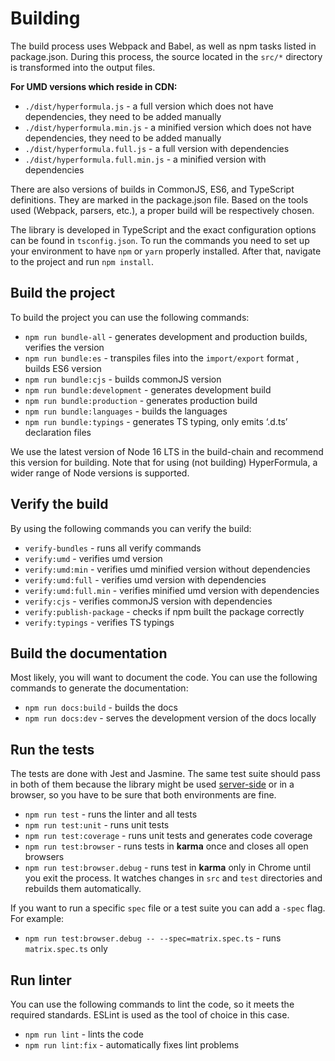 # Building

The build process uses Webpack and Babel, as well as npm tasks
listed in package.json. During this process, the source located in
the `src/*` directory is transformed into the output files.

**For UMD versions which reside in CDN:**

* `./dist/hyperformula.js` - a full version which does not have
dependencies, they need to be added manually
* `./dist/hyperformula.min.js` - a minified version which does not
have  dependencies, they need to be added manually
* `./dist/hyperformula.full.js` - a full version with dependencies
* `./dist/hyperformula.full.min.js` - a minified version with
dependencies

There are also versions of builds in CommonJS, ES6, and TypeScript
definitions. They are marked in the package.json file. Based on
the tools used (Webpack, parsers, etc.), a proper build will be
respectively chosen.

The library is developed in TypeScript and the exact configuration
options can be found in `tsconfig.json`. To run the commands you need
to set up your environment to have `npm` or `yarn` properly installed.
After that, navigate to the project and run `npm install`.

## Build the project

To build the project you can use the following commands:

* `npm run bundle-all`  - generates development and production
builds, verifies the version
* `npm run bundle:es` - transpiles files into the `import/export`
format , builds ES6 version
* `npm run bundle:cjs` - builds commonJS version
* `npm run bundle:development` - generates development build
* `npm run bundle:production` - generates production build
* `npm run bundle:languages` - builds the languages
* `npm run bundle:typings` - generates TS typing, only emits ‘.d.ts’ declaration files

We use the latest version of Node 16 LTS in the build-chain and recommend this version for building. Note that for using (not building) HyperFormula, a wider range of Node versions is supported.

## Verify the build

By using the following commands you can verify the build:

* `verify-bundles` - runs all verify commands
* `verify:umd` - verifies umd version
* `verify:umd:min` - verifies umd minified version without dependencies
* `verify:umd:full` - verifies umd version with dependencies
* `verify:umd:full.min` - verifies minified umd version with dependencies
* `verify:cjs` - verifies commonJS version with dependencies
* `verify:publish-package` -  checks if npm built the package correctly
* `verify:typings` - verifies TS typings

## Build the documentation

Most likely, you will want to document the code. You can use the following commands to generate the documentation:

* `npm run docs:build` - builds the docs
* `npm run docs:dev` - serves the development version of the docs locally

## Run the tests

The tests are done with Jest and Jasmine. The same test suite should
pass in both of them because the library might be used
[server-side](server-side-installation) or in a browser, so you have
to be sure that both environments are fine.

* `npm run test` - runs the linter and all tests
* `npm run test:unit` - runs unit tests
* `npm run test:coverage` - runs unit tests and generates code coverage
* `npm run test:browser` - runs tests in **karma** once and closes all open browsers
* `npm run test:browser.debug` - runs test in **karma** only in Chrome until you exit the process. It watches changes in `src` and `test` directories and rebuilds them automatically.

If you want to run a specific `spec` file or a test suite you can add a `-spec` flag. For example:
* `npm run test:browser.debug -- --spec=matrix.spec.ts` - runs `matrix.spec.ts` only

## Run linter

You can use the following commands to lint the code, so it meets the required standards. ESLint is used as the tool of choice in this case.

* `npm run lint` - lints the code
* `npm run lint:fix` - automatically fixes lint problems
